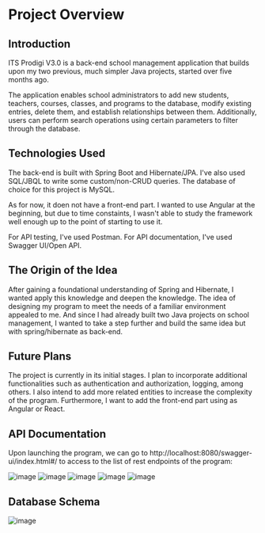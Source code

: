 # Project Overview

## Introduction
ITS Prodigi V3.0 is a back-end school management application that builds upon my two previous, much simpler Java projects, started over five months ago. 

The application enables school administrators to add new students, teachers, courses, classes, and programs to the database, modify existing entries, delete them, and establish relationships between them. Additionally, users can perform search operations using certain parameters to filter through the database. 


## Technologies Used
The back-end is built with Spring Boot and Hibernate/JPA. I've also used SQL/JBQL to write some custom/non-CRUD queries. The database of choice for this project is MySQL. 

As for now, it doen not have a front-end part. I wanted to use Angular at the beginning, but due to time constaints, I wasn't able to study the framework well enough up to the point of starting to use it. 

For API testing, I've used Postman. For API documentation, I've used Swagger UI/Open API.

## The Origin of the Idea

After gaining a foundational understanding of Spring and Hibernate, I wanted apply this knowledge and deepen the knowledge. The idea of designing my program to meet the needs of a familiar environment appealed to me. And since I had already built two Java projects on school management, I wanted to take a step further and build the same idea but with spring/hibernate as back-end.

## Future Plans

The project is currently in its initial stages. I plan to incorporate additional functionalities such as authentication and authorization, logging, among others. I also intend to add more related entities to increase the complexity of the program. Furthermore, I want to add the front-end part using as Angular or React.


## API Documentation

Upon launching the program, we can go to http://localhost:8080/swagger-ui/index.html#/ to access to the list of rest endpoints of the program:

![image](https://github.com/gianni-jin/ITS-Prodigi-V3.0/assets/129873947/b676e22c-164a-48d1-8682-afc56f6489a1)
![image](https://github.com/gianni-jin/ITS-Prodigi-V3.0/assets/129873947/3dfeb0ba-9257-4382-a20f-1977c72c96c1)
![image](https://github.com/gianni-jin/ITS-Prodigi-V3.0/assets/129873947/e00442aa-e278-4de9-b8eb-7e843b5a9f65)
![image](https://github.com/gianni-jin/ITS-Prodigi-V3.0/assets/129873947/57fc0831-4c84-4530-91d8-afa23646d5f8)
![image](https://github.com/gianni-jin/ITS-Prodigi-V3.0/assets/129873947/d50cef8b-2262-4e40-9ca5-bc987f057d6f)




## Database Schema
![image](https://github.com/gianni-jin/ITS-Prodigi-V3.0/assets/129873947/c8843627-6b16-4ae5-93fc-ef685eda7490)

